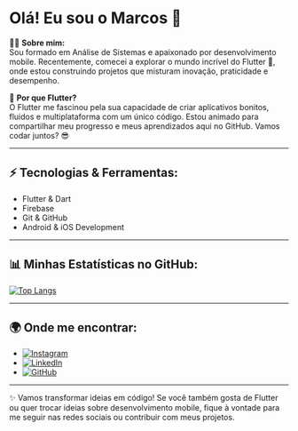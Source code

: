 # Olá! Eu sou o Marcos 👋

👨‍💻 **Sobre mim:**  
Sou formado em Análise de Sistemas e apaixonado por desenvolvimento mobile. Recentemente, comecei a explorar o mundo incrível do Flutter 🚀, onde estou construindo projetos que misturam inovação, praticidade e desempenho.

📱 **Por que Flutter?**  
O Flutter me fascinou pela sua capacidade de criar aplicativos bonitos, fluidos e multiplataforma com um único código. Estou animado para compartilhar meu progresso e meus aprendizados aqui no GitHub. Vamos codar juntos? 😎

---

## ⚡ Tecnologias & Ferramentas:
- Flutter & Dart
- Firebase
- Git & GitHub
- Android & iOS Development

---

## 📊 Minhas Estatísticas no GitHub:

[![Top Langs](https://github-readme-stats.vercel.app/api/top-langs/?username=marcossbbatista&layout=compact&theme=radical)](https://github.com/marcossbbatista)

---

## 🌍 Onde me encontrar:

- [![Instagram](https://img.shields.io/badge/Instagram-E4405F?style=for-the-badge&logo=instagram&logoColor=white)](https://www.instagram.com/marcosbbatista)
- [![LinkedIn](https://img.shields.io/badge/LinkedIn-0077B5?style=for-the-badge&logo=linkedin&logoColor=white)](https://www.linkedin.com/in/marcossbbatista)
- [![GitHub](https://img.shields.io/badge/GitHub-181717?style=for-the-badge&logo=github&logoColor=white)](https://github.com/marcossbbatista)

---

✨ Vamos transformar ideias em código! Se você também gosta de Flutter ou quer trocar ideias sobre desenvolvimento mobile, fique à vontade para me seguir nas redes sociais ou contribuir com meus projetos.
